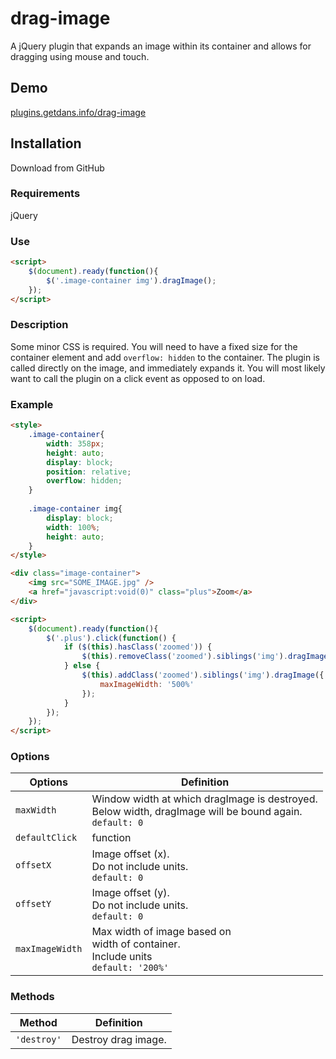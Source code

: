 # drag-image
A jQuery plugin that expands an image within its container and allows for dragging using mouse and touch.

## Demo
[plugins.getdans.info/drag-image](http://plugins.getdans.info/drag-image)

## Installation
Download from GitHub

### Requirements
jQuery

### Use
```html
<script>
    $(document).ready(function(){
        $('.image-container img').dragImage();
    });
</script>
```
### Description

Some minor CSS is required. You will need to have a fixed size for the container element and add `overflow: hidden` to the container. The plugin is called directly on the image, and immediately expands it.
You will most likely want to call the plugin on a click event as opposed to on load.

### Example

```html
<style>
    .image-container{
        width: 358px;
        height: auto;
        display: block;
        position: relative;
        overflow: hidden;
    }
    
    .image-container img{
        display: block;
        width: 100%;
        height: auto;
    }
</style>

<div class="image-container">
    <img src="SOME_IMAGE.jpg" />
    <a href="javascript:void(0)" class="plus">Zoom</a>
</div>

<script>
    $(document).ready(function(){
        $('.plus').click(function() {
            if ($(this).hasClass('zoomed')) {
                $(this).removeClass('zoomed').siblings('img').dragImage('destroy');
            } else {
                $(this).addClass('zoomed').siblings('img').dragImage({
                    maxImageWidth: '500%'
                });
            }
        });
    });
</script>
```

### Options

Options          | Definition
---------------- | ----------------------------------------------------------------------------------------------------------- 
`maxWidth`       | Window width at which dragImage is destroyed.<br>Below width, dragImage will be bound again.<br>`default: 0`
`defaultClick`   | function
`offsetX`        | Image offset (x).<br>Do not include units.<br>`default: 0`
`offsetY`        | Image offset (y).<br>Do not include units.<br>`default: 0`
`maxImageWidth`  | Max width of image based on<br>width of container.<br>Include units<br>`default: '200%'` 
 
### Methods
 
Method      | Definition         
----------- | ------------------- 
`'destroy'` | Destroy drag image. 


